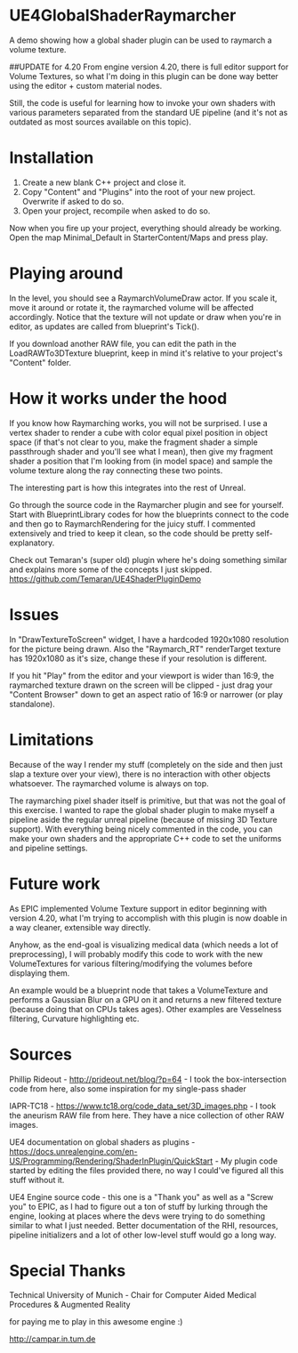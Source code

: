# UE4GlobalShaderRaymarcher

A demo showing how a global shader plugin can be used to raymarch a volume texture.

##UPDATE for 4.20
From engine version 4.20, there is full editor support for Volume Textures, so what I'm doing in this plugin can be done way better using the editor + custom material nodes.
 
 Still, the code is useful for learning how to invoke your own shaders with various parameters separated from the standard UE pipeline (and it's not as outdated as most sources available on this topic).

# Installation 
1) Create a new blank C++ project and close it.
2) Copy "Content" and "Plugins" into the root of your new project. Overwrite if asked to do so.
4) Open your project, recompile when asked to do so.

Now when you fire up your project, everything should already be working. Open the map Minimal_Default in StarterContent/Maps and press play.

# Playing around
In the level, you should see a RaymarchVolumeDraw actor. If you scale it, move it around or rotate it, the raymarched volume will be affected accordingly. Notice that the texture will not update or draw when you're in editor, as updates are called from blueprint's Tick().

If you download another RAW file, you can edit the path in the LoadRAWTo3DTexture blueprint, keep in mind it's relative to your project's "Content" folder.

# How it works under the hood

If you know how Raymarching works, you will not be surprised. I use a vertex shader to render a cube with color equal pixel position in object space (if that's not clear to you, make the fragment shader a simple passthrough shader and you'll see what I mean), then give my fragment shader a position that I'm looking from (in model space) and sample the volume texture along the ray connecting these two points.

The interesting part is how this integrates into the rest of Unreal.

Go through the source code in the Raymarcher plugin and see for yourself. Start with BlueprintLibrary codes for how the blueprints connect to the code and then go to RaymarchRendering for the juicy stuff. I commented extensively and tried to keep it clean, so the code should be pretty self-explanatory.

Check out Temaran's (super old) plugin where he's doing something similar and explains more some of the concepts I just skipped.
https://github.com/Temaran/UE4ShaderPluginDemo

# Issues
In "DrawTextureToScreen" widget, I have a hardcoded 1920x1080 resolution for the picture being drawn. Also the "Raymarch_RT" renderTarget texture has 1920x1080 as it's size, change these if your resolution is different.

If you hit "Play" from the editor and your viewport is wider than 16:9, the raymarched texture drawn on the screen will be clipped - just drag your "Content Browser" down to get an aspect ratio of 16:9 or narrower (or play standalone).

# Limitations
Because of the way I render my stuff (completely on the side and then just slap a texture over your view), there is no interaction with other objects whatsoever. The raymarched volume is always on top.

The raymarching pixel shader itself is primitive, but that was not the goal of this exercise. I wanted to rape the global shader plugin to make myself a pipeline aside the regular unreal pipeline (because of missing 3D Texture support). With everything being nicely commented in the code, you can make your own shaders and the appropriate C++ code to set the uniforms and pipeline settings.

# Future work
As EPIC implemented Volume Texture support in editor beginning with version 4.20, what I'm trying to accomplish with this plugin is now doable in a way cleaner, extensible way directly.

Anyhow, as the end-goal is visualizing medical data (which needs a lot of preprocessing), I will probably modify this code to work with the new VolumeTextures for various filtering/modifying the volumes before displaying them. 

An example would be a blueprint node that takes a VolumeTexture and performs a Gaussian Blur on a GPU on it and returns a new filtered texture (because doing that on CPUs takes ages). Other examples are Vesselness filtering, Curvature highlighting etc.  

# Sources

Phillip Rideout - http://prideout.net/blog/?p=64 - I took the box-intersection code from here, also some inspiration for my single-pass shader

IAPR-TC18 - https://www.tc18.org/code_data_set/3D_images.php - I took the aneurism RAW file from here. They have a nice collection of other RAW images.

UE4 documentation on global shaders as plugins - https://docs.unrealengine.com/en-US/Programming/Rendering/ShaderInPlugin/QuickStart - My plugin code started by editing the files provided there, no way I could've figured all this stuff without it.

UE4 Engine source code - this one is a "Thank you" as well as a "Screw you" to EPIC, as I had to figure out a ton of stuff by lurking through the engine, looking at places where the devs were trying to do something similar to what I just needed. Better documentation of the RHI, resources, pipeline initializers and a lot of other low-level stuff would go a long way.

# Special Thanks
Technical University of Munich - Chair for Computer Aided Medical Procedures & Augmented Reality
 
for paying me to play in this awesome engine :)

http://campar.in.tum.de
